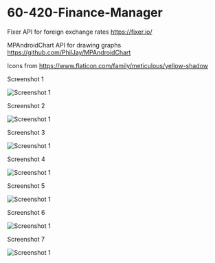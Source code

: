 # 60-420-Finance-Manager

Fixer API for foreign exchange rates https://fixer.io/

MPAndroidChart API for drawing graphs https://github.com/PhilJay/MPAndroidChart

Icons from https://www.flaticon.com/family/meticulous/yellow-shadow

Screenshot 1

![Screenshot 1](/screenshots/1.png?raw=true "Screenshot 1")

Screenshot 2

![Screenshot 1](/screenshots/2.png?raw=true "Screenshot 2")

Screenshot 3

![Screenshot 1](/screenshots/3.png?raw=true "Screenshot 3")

Screenshot 4

![Screenshot 1](/screenshots/4.png?raw=true "Screenshot 4")

Screenshot 5

![Screenshot 1](/screenshots/5.png?raw=true "Screenshot 5")

Screenshot 6

![Screenshot 1](/screenshots/6.png?raw=true "Screenshot 6")

Screenshot 7

![Screenshot 1](/screenshots/7.png?raw=true "Screenshot 7")
